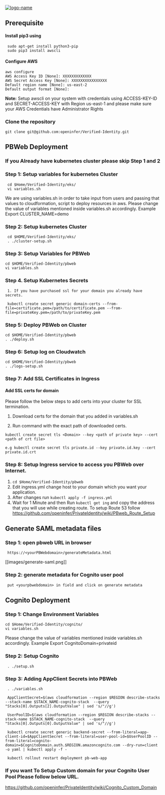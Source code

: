 [![logo-name](https://www.private.id/static_home/images/Private-Identity-Logo-1.png)](https://www.private.id/)


## Prerequisite


#### Install pip3 using 
     sudo apt-get install python3-pip
     sudo pip3 install awscli

#### Configure AWS
    aws configure 
    AWS Access Key ID [None]: XXXXXXXXXXXXX
    AWS Secret Access Key [None]: XXXXXXXXXXXXXXXX
    Default region name [None]: us-east-2
    Default output format [None]:
**Note:** Setup awscli on your system with credentials using ACCESS-KEY-ID and SECRET-ACCESS-KEY with Region us-east-1 and please make sure your AWS Credentials have Administrator Rights

### Clone the repository

    git clone git@github.com:openinfer/Verified-Identity.git

## PBWeb Deployment

### If you Already have kubernetes cluster please skip Step 1 and 2

### Step 1: Setup variables for kubernetes Cluster

     cd $Home/Verified-Identity/eks/
     vi variables.sh

We are using variables.sh in order to take input from users and passing that values to cloudformation, 
script to deploy resources in aws.
Please change the value of variables mentioned inside variables.sh accordingly.
   Example Export CLUSTER_NAME=demo

### Step 2: Setup kubernetes Cluster
     cd $HOME/Verified-Identity/eks/
     . ./cluster-setup.sh

### Step 3: Setup Variables for PBWeb
    cd $HOME/Verified-Identity/pbweb
    vi variables.sh
     
### Step 4. Setup Kubernetes Secrets
     1. If you have purchased ssl for your domain you already have secrets.

     kubectl create secret generic domain-certs --from-file=certificate.pem=/path/to/certificate.pem --from-file=privateKey.pem=/path/to/privateKey.pem


### Step 5: Deploy PBWeb on Cluster
    cd $HOME/Verified-Identity/pbweb
    . ./deploy.sh

### Step 6: Setup log on Cloudwatch
    cd $HOME/Verified-Identity/pbweb
    . ./logs-setup.sh

### Step 7: Add SSL Certificates in Ingress

#### Add SSL certs for domain 

Please follow the below steps to add certs into your cluster for SSL termination.

1. Download certs for the domain that you added in variables.sh

2. Run command with the exact path of downloaded certs.

```kubectl create secret tls <Domain> --key <path of private key> --cert <path of crt file>``` 

    e.g kubectl create secret tls private.id --key private.id.key --cert private.id.crt

### Step 8: Setup Ingress service to access you PBWeb over Internet.

1. `cd $Home/Verified-Identity/pbweb`
2. Edit ingress.yml change host to your domain which you want your application.
3. After changes run `kubectl apply -f ingress.yml`
4. Wait for 1 Minute and then Run `kubectl get ing` and copy the address that you will use while creating route.
To setup Route 53 follow https://github.com/openinfer/PrivateIdentity/wiki/PBweb_Route_Setup

## Generate SAML metadata files

### Step 1: open pbweb URL in browser
     https://<yourPBWebdomain>/generateMetadata.html
    
[[images/generate-saml.png]]

### Step 2: generate metadata for Cognito user pool
     put <yourpbwebdomain> in field and click on generate metadata

## Cognito Deployment

### Step 1: Change Environment Variables
    cd $Home/Verified-Identity/cognito/
    vi variables.sh

Please change the value of variables mentioned inside variables.sh accordingly.
   Example Export CognitoDomain=privateid

### Step 2: Setup Cognito
     . ./setup.sh

### Step 3: Adding AppClient Secrets into PBWeb
     
     . ./variables.sh

     AppClientSecret=$(aws cloudformation --region $REGION describe-stacks --stack-name $STACK_NAME-cognito-stack  --query "Stacks[0].Outputs[2].OutputValue" | sed 's/"//g')
     
     UserPoolID=$(aws cloudformation --region $REGION describe-stacks --stack-name $STACK_NAME-cognito-stack  --query "Stacks[0].Outputs[0].OutputValue" | sed 's/"//g')
     
     kubectl create secret generic backend-secret --from-literal=app-client-id=$AppClientSecret --from-literal=user-pool-id=$UserPoolID --from-literal=cognito-domain=$CognitoDomain.auth.$REGION.amazoncognito.com --dry-run=client -o yaml | kubectl apply -f -
     
     kubectl rollout restart deployment pb-web-app

### If you want To Setup Custom domain for your Cognito User Pool Please follow below URL.
 https://github.com/openinfer/PrivateIdentity/wiki/Cognito_Custom_Domain
    




     


    

